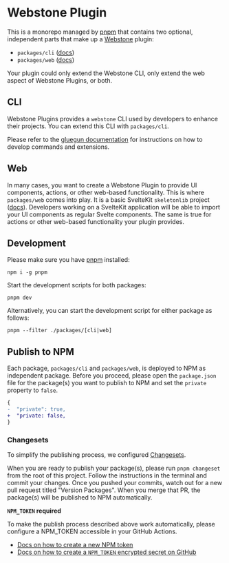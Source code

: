 # Webstone Plugin

This is a monorepo managed by [pnpm](https://pnpm.io/) that contains two optional, independent parts that make up a [Webstone](https://github.com/WebstoneHQ/webstone/) plugin:

- `packages/cli` ([docs](#cli))
- `packages/web` ([docs](#web))

Your plugin could only extend the Webstone CLI, only extend the web aspect of Webstone Plugins, or both.

## CLI

Webstone Plugins provides a `webstone` CLI used by developers to enhance their projects. You can extend this CLI with `packages/cli`.

Please refer to the [gluegun documentation](https://infinitered.github.io/gluegun/#/?id=quick-start) for instructions on how to develop commands and extensions.

## Web

In many cases, you want to create a Webstone Plugin to provide UI components, actions, or other web-based functionality. This is where `packages/web` comes into play. It is a basic SvelteKit `skeletonlib` project ([docs](https://kit.svelte.dev/docs/packaging)). Developers working on a SvelteKit application will be able to import your UI components as regular Svelte components. The same is true for actions or other web-based functionality your plugin provides.

## Development

Please make sure you have [pnpm](https://pnpm.io/) installed:

```
npm i -g pnpm
```

Start the development scripts for both packages:

```
pnpm dev
```

Alternatively, you can start the development script for either package as follows:

```
pnpm --filter ./packages/[cli|web]
```

## Publish to NPM

Each package, `packages/cli` and `packages/web`, is deployed to NPM as independent package. Before you proceed, please open the `package.json` file for the package(s) you want to publish to NPM and set the `private` property to `false`.

```diff
{
-  "private": true,
+  "private: false,
}
```

### Changesets

To simplify the publishing process, we configured [Changesets](https://github.com/changesets/changesets).

When you are ready to publish your package(s), please run `pnpm changeset` from the root of this project. Follow the instructions in the terminal and commit your changes. Once you pushed your commits, watch out for a new pull request titled "Version Packages". When you merge that PR, the package(s) will be published to NPM automatically.

**`NPM_TOKEN` required**

To make the publish process described above work automatically, please configure a NPM_TOKEN accessible in your GitHub Actions.

- [Docs on how to create a new NPM token](https://docs.npmjs.com/creating-and-viewing-access-tokens)
- [Docs on how to create a `NPM_TOKEN` encrypted secret on GitHub](https://docs.github.com/en/actions/security-guides/encrypted-secrets)
